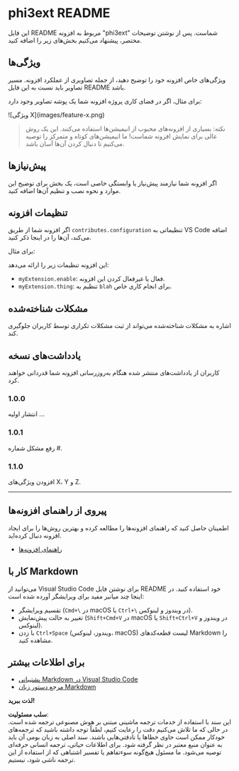 # phi3ext README

این فایل README مربوط به افزونه "phi3ext" شماست. پس از نوشتن توضیحات مختصر، پیشنهاد می‌کنیم بخش‌های زیر را اضافه کنید.

## ویژگی‌ها

ویژگی‌های خاص افزونه خود را توضیح دهید، از جمله تصاویری از عملکرد افزونه. مسیر تصاویر باید نسبت به این فایل README باشد.

برای مثال، اگر در فضای کاری پروژه افزونه شما یک پوشه تصاویر وجود دارد:

\!\[ویژگی X\]\(images/feature-x.png\)

> نکته: بسیاری از افزونه‌های محبوب از انیمیشن‌ها استفاده می‌کنند. این یک روش عالی برای نمایش افزونه شماست! ما انیمیشن‌های کوتاه و متمرکز را توصیه می‌کنیم تا دنبال کردن آن‌ها آسان باشد.

## پیش‌نیازها

اگر افزونه شما نیازمند پیش‌نیاز یا وابستگی خاصی است، یک بخش برای توضیح این موارد و نحوه نصب و تنظیم آن‌ها اضافه کنید.

## تنظیمات افزونه

اگر افزونه شما از طریق `contributes.configuration` تنظیماتی به VS Code اضافه می‌کند، آن‌ها را در اینجا ذکر کنید.

برای مثال:

این افزونه تنظیمات زیر را ارائه می‌دهد:

* `myExtension.enable`: فعال یا غیرفعال کردن این افزونه.
* `myExtension.thing`: تنظیم به `blah` برای انجام کاری خاص.

## مشکلات شناخته‌شده

اشاره به مشکلات شناخته‌شده می‌تواند از ثبت مشکلات تکراری توسط کاربران جلوگیری کند.

## یادداشت‌های نسخه

کاربران از یادداشت‌های منتشر شده هنگام به‌روزرسانی افزونه شما قدردانی خواهند کرد.

### 1.0.0

انتشار اولیه ...

### 1.0.1

رفع مشکل شماره #.

### 1.1.0

افزودن ویژگی‌های X، Y و Z.

---

## پیروی از راهنمای افزونه‌ها

اطمینان حاصل کنید که راهنمای افزونه‌ها را مطالعه کرده و بهترین روش‌ها را برای ایجاد افزونه دنبال کرده‌اید.

* [راهنمای افزونه‌ها](https://code.visualstudio.com/api/references/extension-guidelines?WT.mc_id=aiml-137032-kinfeylo)

## کار با Markdown

می‌توانید از Visual Studio Code برای نوشتن فایل README خود استفاده کنید. در اینجا چند میانبر مفید برای ویرایشگر آورده شده است:

* تقسیم ویرایشگر (`Cmd+\` در macOS یا `Ctrl+\` در ویندوز و لینوکس).
* تغییر به حالت پیش‌نمایش (`Shift+Cmd+V` در macOS یا `Shift+Ctrl+V` در ویندوز و لینوکس).
* با زدن `Ctrl+Space` (ویندوز، لینوکس، macOS) لیست قطعه‌کدهای Markdown را مشاهده کنید.

## برای اطلاعات بیشتر

* [پشتیبانی Markdown در Visual Studio Code](http://code.visualstudio.com/docs/languages/markdown?WT.mc_id=aiml-137032-kinfeylo)
* [مرجع دستور زبان Markdown](https://help.github.com/articles/markdown-basics/)

**لذت ببرید!**

**سلب مسئولیت**:  
این سند با استفاده از خدمات ترجمه ماشینی مبتنی بر هوش مصنوعی ترجمه شده است. در حالی که ما تلاش می‌کنیم دقت را رعایت کنیم، لطفاً توجه داشته باشید که ترجمه‌های خودکار ممکن است حاوی خطاها یا نادقتی‌هایی باشند. سند اصلی به زبان بومی آن باید به عنوان منبع معتبر در نظر گرفته شود. برای اطلاعات حیاتی، ترجمه انسانی حرفه‌ای توصیه می‌شود. ما مسئول هیچ‌گونه سوءتفاهم یا تفسیر اشتباهی که از استفاده از این ترجمه ناشی شود، نیستیم.